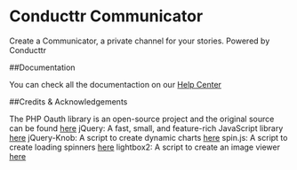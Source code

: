 Conducttr Communicator
========

Create a Communicator, a private channel for your stories. Powered by Conducttr


##Documentation

You can check all the documentaction on our [Help Center](https://conducttr.zendesk.com/hc/en-us/sections/200482638-Skunk-WRX)



##Credits & Acknowledgements


The PHP Oauth library is an open-source project and the original source can be found [here](https://code.google.com/p/oauth-php/)
jQuery: A fast, small, and feature-rich JavaScript library [here](http://jquery.com/)
jQuery-Knob: A script to create dynamic charts [here](https://github.com/aterrien/jQuery-Knob)
spin.js: A script to create loading spinners [here](https://github.com/fgnass/spin.js) 
lightbox2: A script to create an image viewer [here](https://github.com/lokesh/lightbox2/) 
